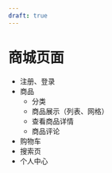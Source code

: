 ```yaml
---
draft: true
---
```


# 商城页面

- 注册、登录
- 商品
   - 分类
   - 商品展示（列表、网格）
   - 查看商品详情
   - 商品评论
- 购物车
- 搜索页
- 个人中心

